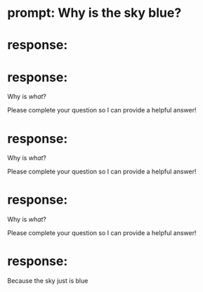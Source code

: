 # prompt: Why is the sky blue?
# response:


# response:

Why is *what*?

Please complete your question so I can provide a helpful answer!
# response:

Why is *what*?

Please complete your question so I can provide a helpful answer!
# response:

Why is *what*?

Please complete your question so I can provide a helpful answer!
# response:

Because the sky just is blue